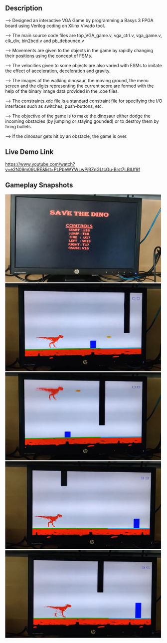 ## Description

--> Designed an interactive VGA Game by programming a Basys 3 FPGA board using Verilog coding on Xilinx Vivado tool.

--> The main source code files are top_VGA_game.v, vga_ctrl.v, vga_game.v, clk_div, bin2bcd.v and pb_debounce.v

--> Movements are given to the objects in the game by rapidly changing their positions using the concept of FSMs.

--> The velocities given to some objects are also varied with FSMs to imitate the effect of acceleration, deceleration and gravity.

--> The images of the walking dinosaur, the moving ground, the menu screen and the digits representing the current score are formed with the help of the binary image data provided in the .coe files.

--> The constraints.xdc file is a standard constraint file for specifying the I/O interfaces such as switches, push-buttons, etc.

--> The objective of the game is to make the dinosaur either dodge the incoming obstacles (by jumping or staying gounded) or to destroy them by firing bullets.

--> If the dinosaur gets hit by an obstacle, the game is over.


## Live Demo Link

https://www.youtube.com/watch?v=e2N09m09URE&list=PLPbeWYWLwPjBZnGLtcGu-Brst7LBIUf9f


## Gameplay Snapshots

<img src="images/vga_game_menu.png" width="500" >
<img src="images/vga_gameplay_1.png" width="500" >
<img src="images/vga_gameplay_2.png" width="500" >
<img src="images/vga_gameplay_3.png" width="500" >
<img src="images/vga_gameplay_4.png" width="500" >
